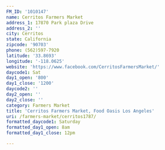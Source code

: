```yaml
---
FM_ID: '1010147'
name: Cerritos Farmers Market
address_1: 17870 Park plaza Drive
address_2: ''
city: Cerritos
state: California
zipcode: '90703'
phone: (562)597-7920
latitude: '33.8693'
longitude: '-118.0625'
website: 'https://www.facebook.com/CerritosFarmersMarket/'
daycode1: Sat
day1_open: '800'
day1_close: '1200'
daycode2: ''
day2_open: ''
day2_close: ''
category: Farmers Market
title: 'Cerritos Farmers Market, Food Oasis Los Angeles'
uri: /farmers-market/cerritos1787/
formatted_daycode1: Saturday
formatted_day1_open: 8am
formatted_day1_close: 12pm

---
```

